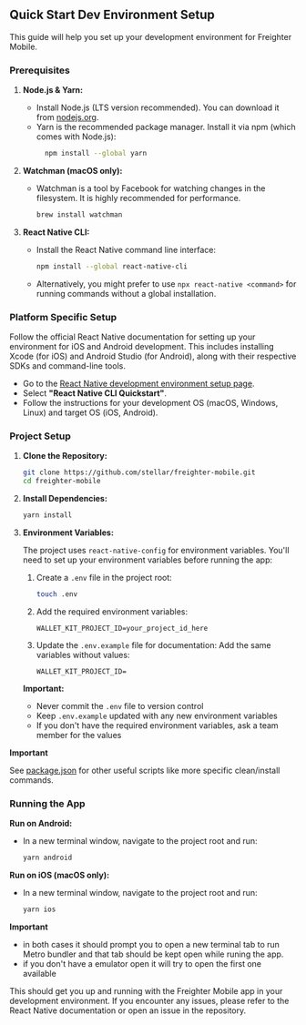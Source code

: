 ## Quick Start Dev Environment Setup

This guide will help you set up your development environment for Freighter
Mobile.

### Prerequisites

1.  **Node.js & Yarn:**

    - Install Node.js (LTS version recommended). You can download it from
      [nodejs.org](https://nodejs.org/).
    - Yarn is the recommended package manager. Install it via npm (which comes
      with Node.js):
      ```bash
        npm install --global yarn
      ```

2.  **Watchman (macOS only):**

    - Watchman is a tool by Facebook for watching changes in the filesystem. It
      is highly recommended for performance.
      ```bash
      brew install watchman
      ```

3.  **React Native CLI:**
    - Install the React Native command line interface:
      ```bash
      npm install --global react-native-cli
      ```
    - Alternatively, you might prefer to use `npx react-native <command>` for
      running commands without a global installation.

### Platform Specific Setup

Follow the official React Native documentation for setting up your environment
for iOS and Android development. This includes installing Xcode (for iOS) and
Android Studio (for Android), along with their respective SDKs and command-line
tools.

- Go to the
  [React Native development environment setup page](https://reactnative.dev/docs/environment-setup).
- Select **"React Native CLI Quickstart"**.
- Follow the instructions for your development OS (macOS, Windows, Linux) and
  target OS (iOS, Android).

### Project Setup

1.  **Clone the Repository:**

    ```bash
    git clone https://github.com/stellar/freighter-mobile.git
    cd freighter-mobile
    ```

2.  **Install Dependencies:**

    ```bash
    yarn install
    ```

3.  **Environment Variables:**

    The project uses `react-native-config` for environment variables. You'll
    need to set up your environment variables before running the app:

    1. Create a `.env` file in the project root:

       ```bash
       touch .env
       ```

    2. Add the required environment variables:

       ```
       WALLET_KIT_PROJECT_ID=your_project_id_here
       ```

    3. Update the `.env.example` file for documentation: Add the same variables
       without values:
       ```
       WALLET_KIT_PROJECT_ID=
       ```

    **Important:**

    - Never commit the `.env` file to version control
    - Keep `.env.example` updated with any new environment variables
    - If you don't have the required environment variables, ask a team member
      for the values

**Important**

See [package.json](./package.json) for other useful scripts like more specific
clean/install commands.

### Running the App

**Run on Android:**

- In a new terminal window, navigate to the project root and run:
  ```bash
  yarn android
  ```

**Run on iOS (macOS only):**

- In a new terminal window, navigate to the project root and run:
  ```bash
  yarn ios
  ```

**Important**

- in both cases it should prompt you to open a new terminal tab to run Metro
  bundler and that tab should be kept open while runing the app.
- if you don't have a emulator open it will try to open the first one available

This should get you up and running with the Freighter Mobile app in your
development environment. If you encounter any issues, please refer to the React
Native documentation or open an issue in the repository.
